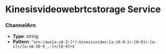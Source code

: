 # Kinesisvideowebrtcstorage Service

### ChannelArn
- **Type**: string
- **Pattern**: `^arn:(aws[a-zA-Z-]*):kinesisvideo:[a-z0-9-]+:[0-9]+:[a-z]+/[a-zA-Z0-9_.-]+/[0-9]+$`

